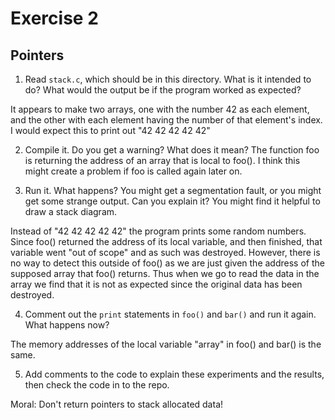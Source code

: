 # Exercise 2
## Pointers


1.  Read `stack.c`, which should be in this directory.  What is it
intended to do?  What would the output be if the program worked as
expected?

It appears to make two arrays, one with the number 42 as each element, and the other with each element having the number of that element's index. I would expect this to print out "42 42 42 42 42"

2.  Compile it.  Do you get a warning?  What does it mean?
The function foo is returning the address of an array that is local to foo(). I think this might create a problem if foo is called again later on.

3.  Run it.  What happens?  You might get a segmentation fault, or you might get
some strange output.  Can you explain it?  You might find it
helpful to draw a stack diagram.

Instead of "42 42 42 42 42" the program prints some random numbers. Since foo() returned the address of its local variable, and then finished, that variable went "out of scope" and as such was destroyed. However, there is no way to detect this outside of foo() as we are just given the address of the supposed array that foo() returns. Thus when we go to read the data in the array we find that it is not as expected since the original data has been destroyed.

4.  Comment out the `print` statements in `foo()` and `bar()` and run
it again.  What happens now?

The memory addresses of the local variable "array" in foo() and bar() is the same.

5.  Add comments to the code to explain these experiments and the results,
then check the code in to the repo.

Moral: Don't return pointers to stack allocated data!
